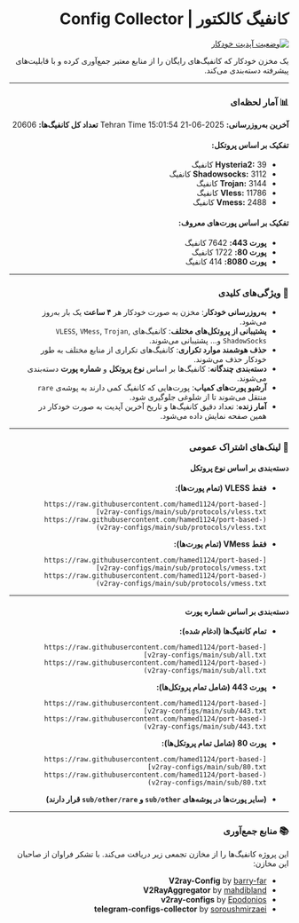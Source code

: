 <div dir="rtl">

# کانفیگ کالکتور | Config Collector

[![وضعیت آپدیت خودکار](https://github.com/hamed1124/port-based-v2ray-configs/actions/workflows/main.yml/badge.svg)](https://github.com/hamed1124/port-based-v2ray-configs/actions/workflows/main.yml)

یک مخزن خودکار که کانفیگ‌های رایگان را از منابع معتبر جمع‌آوری کرده و با قابلیت‌های پیشرفته دسته‌بندی می‌کند.

---

### 📊 آمار لحظه‌ای

<!-- STATS_START -->
**آخرین به‌روزرسانی:** 2025-06-21 15:01:54 Tehran Time
**تعداد کل کانفیگ‌ها:** 20606

#### تفکیک بر اساس پروتکل:
- **Hysteria2:** 39 کانفیگ
- **Shadowsocks:** 3112 کانفیگ
- **Trojan:** 3144 کانفیگ
- **Vless:** 11786 کانفیگ
- **Vmess:** 2488 کانفیگ

#### تفکیک بر اساس پورت‌های معروف:
- **پورت 443:** 7642 کانفیگ
- **پورت 80:** 1722 کانفیگ
- **پورت 8080:** 414 کانفیگ
<!-- STATS_END -->

---

### 🔧 ویژگی‌های کلیدی

- **به‌روزرسانی خودکار**: مخزن به صورت خودکار هر **۴ ساعت** یک بار به‌روز می‌شود.
- **پشتیبانی از پروتکل‌های مختلف**: کانفیگ‌های `VLESS`, `VMess`, `Trojan`, `ShadowSocks` و... پشتیبانی می‌شوند.
- **حذف هوشمند موارد تکراری**: کانفیگ‌های تکراری از منابع مختلف به طور خودکار حذف می‌شوند.
- **دسته‌بندی چندگانه**: کانفیگ‌ها بر اساس **نوع پروتکل** و **شماره پورت** دسته‌بندی می‌شوند.
- **آرشیو پورت‌های کمیاب**: پورت‌هایی که کانفیگ کمی دارند به پوشه‌ی `rare` منتقل می‌شوند تا از شلوغی جلوگیری شود.
- **آمار زنده**: تعداد دقیق کانفیگ‌ها و تاریخ آخرین آپدیت به صورت خودکار در همین صفحه نمایش داده می‌شود.

---

### 🚀 لینک‌های اشتراک عمومی

#### دسته‌بندی بر اساس نوع پروتکل

- **فقط VLESS (تمام پورت‌ها):**
  ```
  [https://raw.githubusercontent.com/hamed1124/port-based-v2ray-configs/main/sub/protocols/vless.txt](https://raw.githubusercontent.com/hamed1124/port-based-v2ray-configs/main/sub/protocols/vless.txt)
  ```
- **فقط VMess (تمام پورت‌ها):**
  ```
  [https://raw.githubusercontent.com/hamed1124/port-based-v2ray-configs/main/sub/protocols/vmess.txt](https://raw.githubusercontent.com/hamed1124/port-based-v2ray-configs/main/sub/protocols/vmess.txt)
  ```

---

#### دسته‌بندی بر اساس شماره پورت

- **تمام کانفیگ‌ها (ادغام شده):**
  ```
  [https://raw.githubusercontent.com/hamed1124/port-based-v2ray-configs/main/sub/all.txt](https://raw.githubusercontent.com/hamed1124/port-based-v2ray-configs/main/sub/all.txt)
  ```
- **پورت 443 (شامل تمام پروتکل‌ها):**
  ```
  [https://raw.githubusercontent.com/hamed1124/port-based-v2ray-configs/main/sub/443.txt](https://raw.githubusercontent.com/hamed1124/port-based-v2ray-configs/main/sub/443.txt)
  ```
- **پورت 80 (شامل تمام پروتکل‌ها):**
  ```
  [https://raw.githubusercontent.com/hamed1124/port-based-v2ray-configs/main/sub/80.txt](https://raw.githubusercontent.com/hamed1124/port-based-v2ray-configs/main/sub/80.txt)
  ```
- **(سایر پورت‌ها در پوشه‌های `sub/other` و `sub/other/rare` قرار دارند)**

---

### 📚 منابع جمع‌آوری

این پروژه کانفیگ‌ها را از مخازن تجمعی زیر دریافت می‌کند. با تشکر فراوان از صاحبان این مخازن:

- **V2ray-Config** by [barry-far](https://github.com/barry-far/V2ray-Config)
- **V2RayAggregator** by [mahdibland](https://github.com/mahdibland/V2RayAggregator)
- **v2ray-configs** by [Epodonios](https://github.com/Epodonios/v2ray-configs)
- **telegram-configs-collector** by [soroushmirzaei](https://github.com/soroushmirzaei/telegram-configs-collector)

</div>
